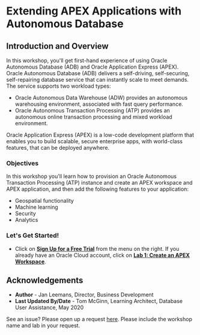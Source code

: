 # Extending APEX Applications with Autonomous Database
## Introduction and Overview

In this workshop, you'll get first-hand experience of using Oracle Autonomous Database (ADB) and Oracle Application Express (APEX). Oracle Autonomous Database (ADB) delivers a self-driving, self-securing, self-repairing database service that can instantly scale to meet demands. The service supports two workload types:

* Oracle Autonomous Data Warehouse (ADW) provides an autonomous warehousing environment, associated with fast query performance.
* Oracle Autonomous Transaction Processing (ATP) provides an autonomous online transaction processing and mixed workload environment.

Oracle Application Express (APEX) is a low-code development platform that enables you to build scalable, secure enterprise apps, with world-class features, that can be deployed anywhere.

### Objectives
In this workshop you'll learn how to provision an Oracle Autonomous Transaction Processing (ATP) instance and create an APEX workspace and APEX application, and then add the following features to your application:

* Geospatial functionality
* Machine learning
* Security
* Analytics

### Let's Get Started!

- Click on **[Sign Up for a Free Trial](?lab=sign-up-for-free-trial)** from the menu on the right. If you already have an Oracle Cloud account, click on **[Lab 1: Create an APEX Workspace](?lab=lab-1-create-apex-workspace)**.

## Acknowledgements
* **Author** - Jan Leemans, Director, Business Development
* **Last Updated By/Date** - Tom McGinn, Learning Architect, Database User Assistance, May 2020

See an issue?  Please open up a request [here](https://github.com/oracle/learning-library/issues).   Please include the workshop name and lab in your request.
